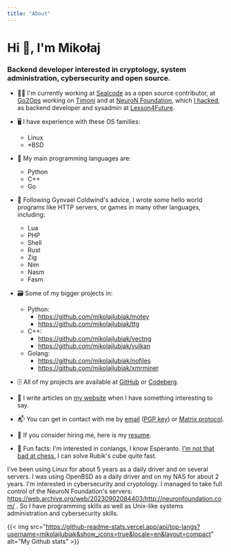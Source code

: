 ```yaml
---
title: "About"
---
```


# Hi 👋, I'm Mikołaj

### Backend developer interested in cryptology, system administration, cybersecurity and open source.

- 🧑‍💻️ I'm currently working at [Sealcode](https://www.sealcode.it/) as a open source contributor, at [Go2Ops](https://go2ops.com/) working on [Timoni](https://timoni.io/) and at [NeuroN Foundation](https://neuronfoundation.com/), which [I hacked](https://web.archive.org/web/20230902084403/http://neuronfoundation.com/), as backend developer and sysadmin at [Lesson4Future](https://lesson4future.com/).

- 🖥 I have experience with these OS families:
	- Linux
	- \*BSD

- 🐍 My main programming languages are:
	- Python
	- C++
	- Go

- 🦀 Following Gynvael Coldwind's advice, I wrote some hello world programs like HTTP servers, or games in many other languages, including:
	- Lua
	- PHP
	- Shell
	- Rust
	- Zig
	- Nim
	- Nasm
	- Fasm

- 🗃️ Some of my bigger projects in:
	- Python:
		- https://github.com/mikolajlubiak/motey
		- https://github.com/mikolajlubiak/ttg
	- C++:
		- https://github.com/mikolajlubiak/vectng
		- https://github.com/mikolajlubiak/vulkan
	- Golang:
		- https://github.com/mikolajlubiak/nofiles
		- https://github.com/mikolajlubiak/xmrminer

- 🗄 All of my projects are available at [GitHub](https://github.com/mikolajlubiak) or [Codeberg](https://codeberg.org/mikolajlubiak).

- 📰 I write articles on [my website](https://lubiak.pages.dev/) when I have something interesting to say.

- 📬 You can get in contact with me by [email](mailto:lubiak@proton.me) ([PGP key](https://keys.openpgp.org/search?q=lubiak%40proton.me)) or [Matrix protocol](https://matrix.to/#/@galanonim:matrix.org).

- 📄 If you consider hiring me, here is my [resume](https://lubiak.pages.dev/resume.pdf).

- 🎉 Fun facts: I'm interested in conlangs, I know Esperanto. [I'm not that bad at chess.](https://lichess.org/@/funtoomen) I can solve Rubik's cube quite fast.

I've been using Linux for about 5 years as a daily driver and on several servers. I was using OpenBSD as a daily driver and on my NAS for about 2 years.
I'm interested in cybersecurity and cryptology. I managed to take full control of the NeuroN Foundation's servers: https://web.archive.org/web/20230902084403/http://neuronfoundation.com/ .
So I have programming skills as well as Unix-like systems administration and cybersecurity skills.

{{< img src="https://github-readme-stats.vercel.app/api/top-langs?username=mikolajlubiak&show_icons=true&locale=en&layout=compact" alt="My Github stats" >}}
